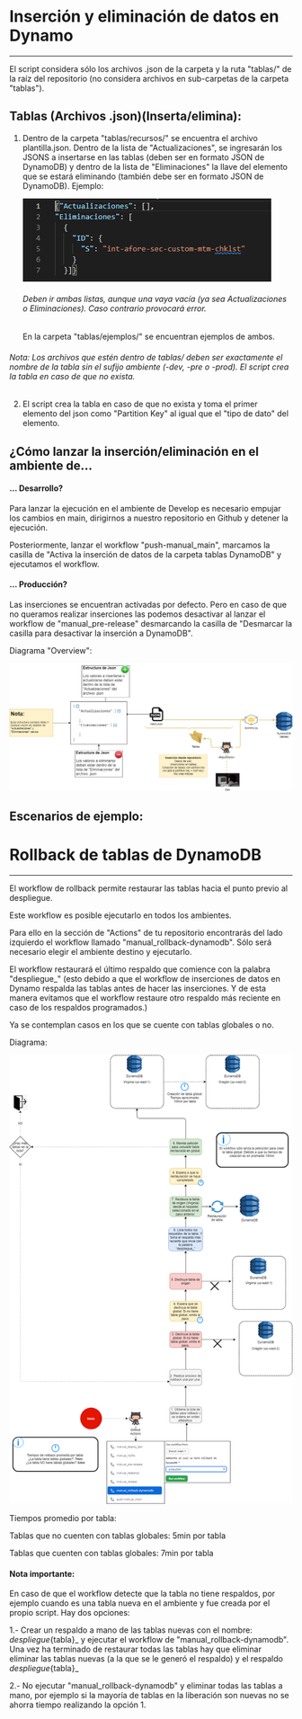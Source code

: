 # Inserción y eliminación de datos en Dynamo

_____________________________

El script considera sólo los archivos .json de la carpeta y la ruta "tablas/" de la raíz del repositorio (no considera archivos en sub-carpetas de la carpeta "tablas").

## Tablas (Archivos .json)(Inserta/elimina):

1. Dentro de la carpeta "tablas/recursos/" se encuentra el archivo plantilla.json.
   Dentro de la lista de "Actualizaciones", se ingresarán los JSONS a insertarse en las tablas (deben ser en formato JSON de DynamoDB) y dentro de la lista de "Eliminaciones" la llave del elemento que se estará eliminando (también debe ser en formato JSON de DynamoDB). Ejemplo:
   
   ![](./ejemplo_eliminaciones.PNG)
   
   ###### Deben ir ambas listas, aunque una vaya vacía (ya sea Actualizaciones o Eliminaciones). Caso contrario provocará error.

   En la carpeta "tablas/ejemplos/" se encuentran ejemplos de ambos.

###### Nota: Los archivos que estén dentro de tablas/ deben ser exactamente el nombre de la tabla sin el sufijo ambiente (-dev, -pre o -prod). El script crea la tabla en caso de que no exista.

2. El script crea la tabla en caso de que no exista y toma el primer elemento del json como "Partition Key" al igual que el "tipo de dato" del elemento.

## ¿Cómo lanzar la inserción/eliminación en el ambiente de...

#### ... Desarrollo?

Para lanzar la ejecución en el ambiente de Develop es necesario empujar los cambios en main, dirigirnos a nuestro repositorio en Github y detener la ejecución.

Posteriormente, lanzar el workflow "push-manual_main",  marcamos la casilla de "Activa la inserción de datos de la carpeta tablas DynamoDB" y ejecutamos el workflow.

#### ...  Producción?

Las inserciones se encuentran activadas por defecto. Pero en caso de que no queramos realizar inserciones las podemos desactivar al lanzar el workflow de "manual_pre-release" desmarcando la casilla de "Desmarcar la casilla para desactivar la inserción a DynamoDB".

Diagrama "Overview":

![Overview.png](./Overview_Inserciones_DynamoDB.png)

## Escenarios de ejemplo:


# Rollback de tablas de DynamoDB

---

El workflow de rollback permite restaurar las tablas hacia el punto previo al despliegue. 

Este workflow es posible ejecutarlo en todos los ambientes.

Para ello en la sección de "Actions" de tu repositorio encontrarás del lado izquierdo el workflow llamado "manual_rollback-dynamodb". Sólo será necesario elegir el ambiente destino y ejecutarlo.

El workflow restaurará el último respaldo que comience con la palabra "despliegue_" (esto debido a que el workflow de inserciones de datos en Dynamo respalda las tablas antes de hacer las inserciones. Y de esta manera evitamos que el workflow restaure otro respaldo más reciente en caso de los respaldos programados.)

Ya se contemplan casos en los que se cuente con tablas globales o no.

Diagrama:

![](./Overview_rollback_DynamoDB.png)

Tiempos promedio por tabla:

Tablas que no cuenten con tablas globales: 5min por tabla

Tablas que cuenten con tablas globales: 7min por tabla

#### Nota importante:

En caso de que el workflow detecte que la tabla no tiene respaldos, por ejemplo cuando es una tabla nueva en el ambiente y fue creada por el propio script. Hay dos opciones:

1.- Crear un respaldo a mano de las tablas nuevas con el nombre: _despliegue_{tabla}_ y ejecutar el workflow de "manual_rollback-dynamodb". Una vez ha terminado de restaurar todas las tablas hay que eliminar eliminar las tablas nuevas (a la que se le generó el respaldo) y el respaldo _despliegue_{tabla}_

2.- No ejecutar "manual_rollback-dynamodb" y eliminar todas las tablas a mano, por ejemplo si la mayoría de tablas en la liberación son nuevas no se ahorra tiempo realizando la opción 1.